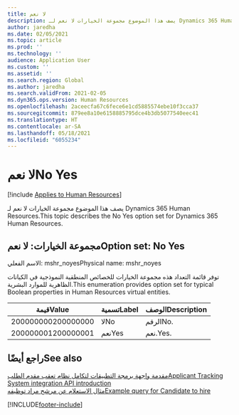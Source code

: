 ```yaml
---
title: لا نعم
description: يصف هذا الموضوع مجموعة الخيارات لا نعم لـ Dynamics 365 Human Resources.
author: jaredha
ms.date: 02/05/2021
ms.topic: article
ms.prod: ''
ms.technology: ''
audience: Application User
ms.custom: ''
ms.assetid: ''
ms.search.region: Global
ms.author: jaredha
ms.search.validFrom: 2021-02-05
ms.dyn365.ops.version: Human Resources
ms.openlocfilehash: 2aceecfa67c6fece6e1cd5885574ebe10f3cca37
ms.sourcegitcommit: 879ee8a10e6158885795dce4b3db5077540eec41
ms.translationtype: HT
ms.contentlocale: ar-SA
ms.lasthandoff: 05/18/2021
ms.locfileid: "6055234"
---
```

# <a name="no-yes"></a><span data-ttu-id="a0e0e-103">لا نعم</span><span class="sxs-lookup"><span data-stu-id="a0e0e-103">No Yes</span></span>

[!include [Applies to Human Resources](../includes/applies-to-hr.md)]

<span data-ttu-id="a0e0e-104">يصف هذا الموضوع مجموعة الخيارات لا نعم لـ Dynamics 365 Human Resources.</span><span class="sxs-lookup"><span data-stu-id="a0e0e-104">This topic describes the No Yes option set for Dynamics 365 Human Resources.</span></span>

## <a name="option-set-no-yes"></a><span data-ttu-id="a0e0e-105">مجموعة الخيارات: لا نعم</span><span class="sxs-lookup"><span data-stu-id="a0e0e-105">Option set: No Yes</span></span>

<span data-ttu-id="a0e0e-106">الاسم الفعلي: mshr_noyes</span><span class="sxs-lookup"><span data-stu-id="a0e0e-106">Physical name: mshr_noyes</span></span>

<span data-ttu-id="a0e0e-107">توفر قائمة التعداد هذه مجموعة الخيارات للخصائص المنطقية النموذجية في الكيانات الظاهرية للموارد البشرية.</span><span class="sxs-lookup"><span data-stu-id="a0e0e-107">This enumeration provides option set for typical Boolean properties in Human Resources virtual entities.</span></span>

| <span data-ttu-id="a0e0e-108">قيمة</span><span class="sxs-lookup"><span data-stu-id="a0e0e-108">Value</span></span> | <span data-ttu-id="a0e0e-109">تسمية</span><span class="sxs-lookup"><span data-stu-id="a0e0e-109">Label</span></span> | <span data-ttu-id="a0e0e-110">الوصف</span><span class="sxs-lookup"><span data-stu-id="a0e0e-110">Description</span></span> |
| --- | --- | --- |
| <span data-ttu-id="a0e0e-111">200000000</span><span class="sxs-lookup"><span data-stu-id="a0e0e-111">200000000</span></span> | <span data-ttu-id="a0e0e-112">لا</span><span class="sxs-lookup"><span data-stu-id="a0e0e-112">No</span></span> | <span data-ttu-id="a0e0e-113">الرقم</span><span class="sxs-lookup"><span data-stu-id="a0e0e-113">No.</span></span> |
| <span data-ttu-id="a0e0e-114">200000001</span><span class="sxs-lookup"><span data-stu-id="a0e0e-114">200000001</span></span> | <span data-ttu-id="a0e0e-115">نعم</span><span class="sxs-lookup"><span data-stu-id="a0e0e-115">Yes</span></span> | <span data-ttu-id="a0e0e-116">نعم.</span><span class="sxs-lookup"><span data-stu-id="a0e0e-116">Yes.</span></span> |

## <a name="see-also"></a><span data-ttu-id="a0e0e-117">راجع أيضًا</span><span class="sxs-lookup"><span data-stu-id="a0e0e-117">See also</span></span>

[<span data-ttu-id="a0e0e-118">مقدمة واجهة برمجة التطبيقات لتكامل نظام تعقب مقدم الطلب</span><span class="sxs-lookup"><span data-stu-id="a0e0e-118">Applicant Tracking System integration API introduction</span></span>](hr-admin-integration-ats-api-introduction.md)<br>
[<span data-ttu-id="a0e0e-119">مثال الاستعلام عن مرشح مراد توظيفه</span><span class="sxs-lookup"><span data-stu-id="a0e0e-119">Example query for Candidate to hire</span></span>](hr-admin-integration-ats-api-candidate-to-hire-example-query.md)


[!INCLUDE[footer-include](../includes/footer-banner.md)]